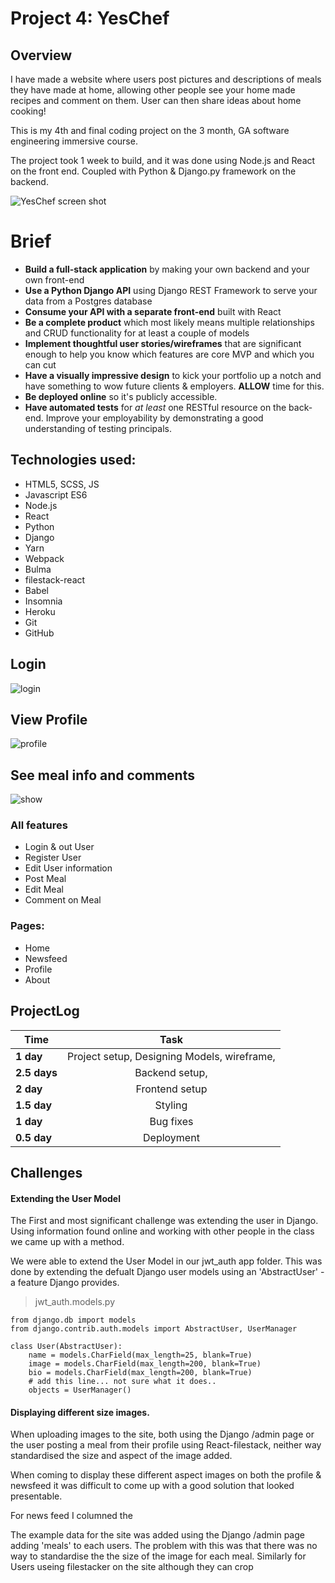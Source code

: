 # Project 4: YesChef

## Overview

I have made a website where users post pictures and descriptions of meals they have made at home, allowing other people see your home made recipes and comment on them. User can then share ideas about home cooking!

This is my 4th and final coding project on the 3 month, GA software engineering immersive course.

The project took 1 week to build, and it was done using Node.js and React on the front end. Coupled with Python & Django.py framework on the backend.

![YesChef screen shot](<img width="1440" alt="Screenshot 2019-09-12 at 10 20 30" src="https://user-images.githubusercontent.com/51379192/64771611-2dd77500-d547-11e9-81c4-d9a0c1719df5.png">)


# Brief
* **Build a full-stack application** by making your own backend and your own front-end
* **Use a Python Django API** using Django REST Framework to serve your data from a Postgres database
* **Consume your API with a separate front-end** built with React
* **Be a complete product** which most likely means multiple relationships and CRUD functionality for at least a couple of models
* **Implement thoughtful user stories/wireframes** that are significant enough to help you know which features are core MVP and which you can cut
* **Have a visually impressive design** to kick your portfolio up a notch and have something to wow future clients & employers. **ALLOW** time for this.
* **Be deployed online** so it's publicly accessible.
* **Have automated tests** for _at least_ one RESTful resource on the back-end. Improve your employability by demonstrating a good understanding of testing principals.

## Technologies used:

* HTML5, SCSS, JS
* Javascript ES6
* Node.js
* React
* Python
* Django
* Yarn
* Webpack
* Bulma
* filestack-react
* Babel
* Insomnia
* Heroku
* Git
* GitHub


## Login
![login](https://user-images.githubusercontent.com/51379192/64777318-d2f74b00-d551-11e9-8fdf-e19c095cb121.gif)

## View Profile
![profile](https://user-images.githubusercontent.com/51379192/64777354-e1456700-d551-11e9-8256-bdbd6d9bac75.gif)

## See meal info and comments
![show](https://user-images.githubusercontent.com/51379192/64777449-1487f600-d552-11e9-816b-eb78e5739c08.gif)

### All features
* Login & out User
* Register User
* Edit User information
* Post Meal
* Edit Meal
* Comment on Meal

### Pages:
* Home
* Newsfeed
* Profile
* About

## ProjectLog

| Time      | Task         |
| ------------- |:-------------:|
| **1 day**    | Project setup, Designing Models, wireframe,    |
| **2.5  days**     | Backend setup,     |
| **2 day**  | Frontend setup      |
| **1.5 day**  | Styling    |
| **1 day** | Bug fixes    |
| **0.5 day** | Deployment     |

## Challenges

#### Extending the User Model

The First and most significant challenge was extending the user in Django. Using information found online and working with other people in the class we came up with a method.

We were able to extend the User Model in our jwt_auth app folder. This was done by extending the defualt Django user models using an 'AbstractUser' - a feature Django provides.

> jwt_auth.models.py

```
from django.db import models
from django.contrib.auth.models import AbstractUser, UserManager

class User(AbstractUser):
    name = models.CharField(max_length=25, blank=True)
    image = models.CharField(max_length=200, blank=True)
    bio = models.CharField(max_length=200, blank=True)
    # add this line... not sure what it does..
    objects = UserManager()
```

#### Displaying different size images.

When uploading images to the site, both using the Django /admin page or the user posting a meal from their profile using React-filestack, neither way standardised the size and aspect of the image added.

When coming to display these different aspect images on both the profile & newsfeed it was difficult to come up with a good solution that looked presentable.

For news feed I columned the 




The example data for the site was added using the Django /admin page adding 'meals' to each users. The problem with this was that there was no way to standardise the the size of the image for each meal. Similarly for Users useing filestacker on the site although they can crop
